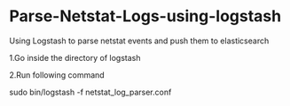 # Parse-Netstat-Logs-using-logstash

Using Logstash to parse netstat events and push them to elasticsearch

1.Go inside the directory of logstash

2.Run following command 

 sudo bin/logstash -f netstat_log_parser.conf
 
